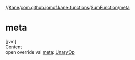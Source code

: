 //[Kane](../../index.md)/[com.github.jomof.kane.functions](../index.md)/[SumFunction](index.md)/[meta](meta.md)



# meta  
[jvm]  
Content  
open override val [meta](meta.md): [UnaryOp](../../com.github.jomof.kane.impl/-unary-op/index.md)  




